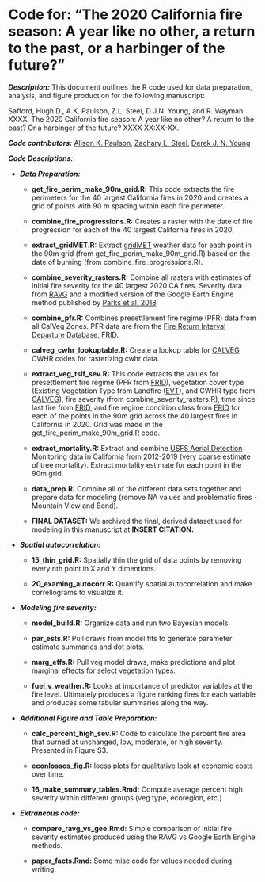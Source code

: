 Code for: “The 2020 California fire season: A year like no other, a
return to the past, or a harbinger of the future?”
================

***Description:*** This document outlines the R code used for data
preparation, analysis, and figure production for the following
manuscript:

Safford, Hugh D., A.K. Paulson, Z.L. Steel, D.J.N. Young, and R. Wayman.
XXXX. The 2020 California fire season: A year like no other? A return to
the past? Or a harbinger of the future? XXXX XX:XX-XX.

***Code contributors:*** [Alison K.
Paulson](https://github.com/akpaulson), [Zachary L.
Steel](https://github.com/zacksteel), [Derek J. N.
Young](https://github.com/youngdjn)

***Code Descriptions:***

-   ***Data Preparation:***

    -   **get_fire_perim_make_90m_grid.R:** This code extracts the fire
        perimeters for the 40 largest California fires in 2020 and
        creates a grid of points with 90 m spacing within each fire
        perimeter.

    -   **combine_fire_progressions.R:** Creates a raster with the date
        of fire progression for each of the 40 largest California fires
        in 2020.

    -   **extract_gridMET.R:** Extract
        [gridMET](http://www.climatologylab.org/gridmet.html) weather
        data for each point in the 90m grid (from
        get_fire_perim_make_90m_grid.R) based on the date of burning
        (from combine_fire_progressions.R).

    -   **combine_severity_rasters.R:** Combine all rasters with
        estimates of initial fire severity for the 40 largest 2020 CA
        fires. Severity data from
        [RAVG](https://burnseverity.cr.usgs.gov/products/ravg) and a
        modified version of the Google Earth Engine method published by
        [Parks et al. 2018](https://www.mdpi.com/2072-4292/10/6/879).

    -   **combine_pfr.R:** Combines presettlement fire regime (PFR) data
        from all CalVeg Zones. PFR data are from the [Fire Return
        Interval Departure Database,
        FRID](https://www.fs.usda.gov/detail/r5/landmanagement/gis/?cid=STELPRDB5327836).

    -   **calveg_cwhr_lookuptable.R:** Create a lookup table for
        [CALVEG](https://www.fs.usda.gov/detail/r5/landmanagement/resourcemanagement/?cid=stelprdb5347192)
        CWHR codes for rasterizing cwhr data.

    -   **extract_veg_tslf_sev.R:** This code extracts the values for
        presettlement fire regime (PFR from
        [FRID](https://www.fs.usda.gov/detail/r5/landmanagement/gis/?cid=STELPRDB5327836)),
        vegetation cover type (Existing Vegetation Type from Landfire
        ([EVT](https://landfire.gov/evt.php)), and CWHR type from
        [CALVEG](https://www.fs.usda.gov/detail/r5/landmanagement/resourcemanagement/?cid=stelprdb5347192)),
        fire severity (from combine_severity_rasters.R), time since last
        fire from
        [FRID]((https://www.fs.usda.gov/detail/r5/landmanagement/gis/?cid=STELPRDB5327836)),
        and fire regime condition class from
        [FRID](https://www.fs.usda.gov/detail/r5/landmanagement/gis/?cid=STELPRDB5327836)
        for each of the points in the 90m grid across the 40 largest
        fires in California in 2020. Grid was made in the
        get_fire_perim_make_90m_grid.R code.

    -   **extract_mortality.R:** Extract and combine [USFS Aerial
        Detection
        Monitoring](https://www.fs.usda.gov/detail/r5/forest-grasslandhealth/?cid=fsbdev3_046696)
        data in California from 2012-2019 (very coarse estimate of tree
        mortality). Extract mortality estimate for each point in the 90m
        grid.

    -   **data_prep.R:** Combine all of the different data sets together
        and prepare data for modeling (remove NA values and problematic
        fires - Mountain View and Bond).

    -   **FINAL DATASET:** We archived the final, derived dataset used
        for modeling in this manuscript at **INSERT CITATION.**

-   ***Spatial autocorrelation:***

    -   **15_thin_grid.R:** Spatially thin the grid of data points by
        removing every nth point in X and Y dimentions.

    -   **20_examing_autocorr.R:** Quantify spatial autocorrelation and
        make correllograms to visualize it.

-   ***Modeling fire severity:***

    -   **model_build.R:** Organize data and run two Bayesian models.

    -   **par_ests.R:** Pull draws from model fits to generate parameter
        estimate summaries and dot plots.

    -   **marg_effs.R:** Pull veg model draws, make predictions and plot
        marginal effects for select vegetation types.

    -   **fuel_v\_weather.R:** Looks at importance of predictor
        variables at the fire level. Ultimately produces a figure
        ranking fires for each variable and produces some tabular
        summaries along the way.

-   ***Additional Figure and Table Preparation:***

    -   **calc_percent_high_sev.R:** Code to calculate the percent fire
        area that burned at unchanged, low, moderate, or high severity.
        Presented in Figure S3.

    -   **econlosses_fig.R:** loess plots for qualitative look at
        economic costs over time.

    -   **16_make_summary_tables.Rmd:** Compute average percent high
        severity within different groups (veg type, ecoregion, etc.)

-   ***Extraneous code:***

    -   **compare_ravg_vs_gee.Rmd:** Simple comparison of initial fire
        severity estimates produced using the RAVG vs Google Earth
        Engine methods.

    -   **paper_facts.Rmd:** Some misc code for values needed during
        writing.
